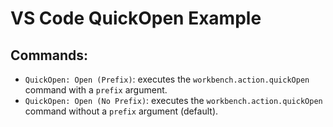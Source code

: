 # VS Code QuickOpen Example

## Commands:
- `QuickOpen: Open (Prefix)`: executes the `workbench.action.quickOpen` command with a `prefix` argument.
- `QuickOpen: Open (No Prefix)`: executes the `workbench.action.quickOpen` command without a `prefix` argument (default).
